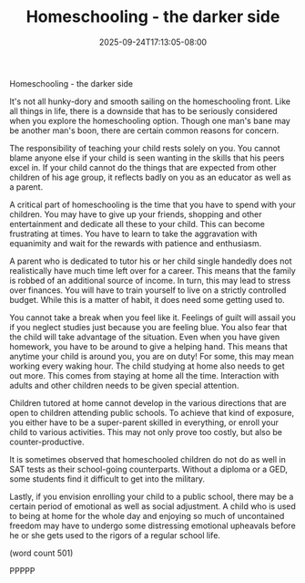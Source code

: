 ﻿---
title: "Homeschooling - the darker side"
date: 2025-09-24T17:13:05-08:00
description: "Home Schooling Tips for Web Success"
featured_image: "/images/Home Schooling.jpg"
tags: ["Home Schooling"]
---

Homeschooling - the darker side

It's not all hunky-dory and smooth sailing on the homeschooling
front. Like all things in life, there is a downside that has to be 
seriously considered when you explore the homeschooling option. 
Though one man's bane may be another man's boon, there are certain 
common reasons for concern.

The responsibility of teaching your child rests solely on you. You 
cannot blame anyone else if your child is seen wanting in the 
skills that his peers excel in. If your child cannot do the things 
that are expected from other children of his age group, it 
reflects badly on you as an educator as well as a parent.

A critical part of homeschooling is the time that you have to 
spend with your children. You may have to give up your friends, 
shopping and other entertainment and dedicate all these to your 
child. This can become frustrating at times. You have to learn to 
take the aggravation with equanimity and wait for the rewards with 
patience and enthusiasm. 

A parent who is dedicated to tutor his or her child single 
handedly does not realistically have much time left over for a 
career. This means that the family is robbed of an additional 
source of income. In turn, this may lead to stress over finances. 
You will have to train yourself to live on a strictly controlled 
budget. While this is a matter of habit, it does need some getting 
used to. 

You cannot take a break when you feel like it. Feelings of guilt 
will assail you if you neglect studies just because you are 
feeling blue. You also fear that the child will take advantage of 
the situation. Even when you have given homework, you have to be 
around to give a helping hand. This means that anytime your child 
is around you, you are on duty! For some, this may mean working 
every waking hour. The child studying at home also needs to get 
out more. This comes from staying at home all the time. 
Interaction with adults and other children needs to be given 
special attention.

Children tutored at home cannot develop in the various directions 
that are open to children attending public schools. To achieve 
that kind of exposure, you either have to be a super-parent 
skilled in everything, or enroll your child to various activities. 
This may not only prove too costly, but also be 
counter-productive.

It is sometimes observed that homeschooled children do not do as 
well in SAT tests as their school-going counterparts. Without a 
diploma or a GED, some students find it difficult to get into the 
military. 

Lastly, if you envision enrolling your child to a public school, 
there may be a certain period of emotional as well as social 
adjustment. A child who is used to being at home for the whole day 
and enjoying so much of uncontained freedom may have to undergo 
some distressing emotional upheavals before he or she gets used to 
the rigors of a regular school life. 

(word count 501)

PPPPP

